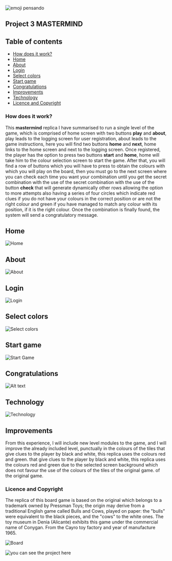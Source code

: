 ![emoji pensando](imag/emojiPensando.png)
## Project 3  MASTERMIND

## Table of contents
- [How does it work?](#how-does-it-work?)
- [Home](#home)
- [About](#about)
- [Login](#login)
- [Select colors](#selectcolors)
- [Start game](#startGame)
- [Congratulations](#congratulations)
- [Improvements](#improvements)
- [Technology](#technology)
- [Licence and Copyright](#licence-and-copyright)

### How does it work?
This **mastermind** replica I have summarised to run a single level of the game, which is comprised of home screen with two buttons **play** and **about**, play leads to the logging screen for user registration, about leads to the game instructions, here you will find two buttons **home** and **next**, home links to the home screen and next to the logging screen.
Once registered, the player has the option to press two buttons **start** and **home**, home will take him to the colour selection screen to start the game. 
After that, you will find a row of buttons which you will have to press to obtain the colours with which you will play on the board, 
then you must go to the next screen where you can check each time you want your combination until you get the secret combination with the use of the 
secret combination with the use of the button **check** that will generate dynamically other rows allowing the option to more attempts also having a series of four circles
which indicate red clues if you do not have your colours in the correct position or are not the right colour and green if you have managed to match any colour with its position, if it is the right colour. 
Once the combination is finally found, the system will send a congratulatory message.

## Home
![Home](imag/home.JPG)

## About
![About](imag/about.JPG)

## Login
![Login](imag/login.JPG)

## Select colors
![Select colors](imag/selectcolors.JPG)

## Start game
![Start Game](imag/stargame.JPG)

## Congratulations
![Alt text](imag/congratulations.JPG)

## Technology
![Technology](imag/html_js_css.png)

## Improvements
From this experience, I will include new level modules to the game, and I will improve the already included level, punctually in the colours of the tiles that give clues to the player by black and white, this replica uses the colours red and green.
that give clues to the player by black and white, this replica uses the colours red and green due to the selected screen background which does not favour the use of the colours of the tiles of the original game. 
of the original game.

### Licence and Copyright
The replica of this board game is based on the original which belongs to a trademark owned by Pressman Toys; the origin may derive from a traditional English game called Bulls and Cows, played on paper: the "bulls" were equivalent to the black pieces, and the "cows" to the white ones.
The toy museum in Denia (Alicante) exhibits this game under the commercial name of Conygan. From the Cayro toy factory and year of manufacture 1965.

![Board](imag/imag_table_game_master_mind.png)

![you can see the project here](https://myrg15.github.io/startProyectMasterMind.github.io/)